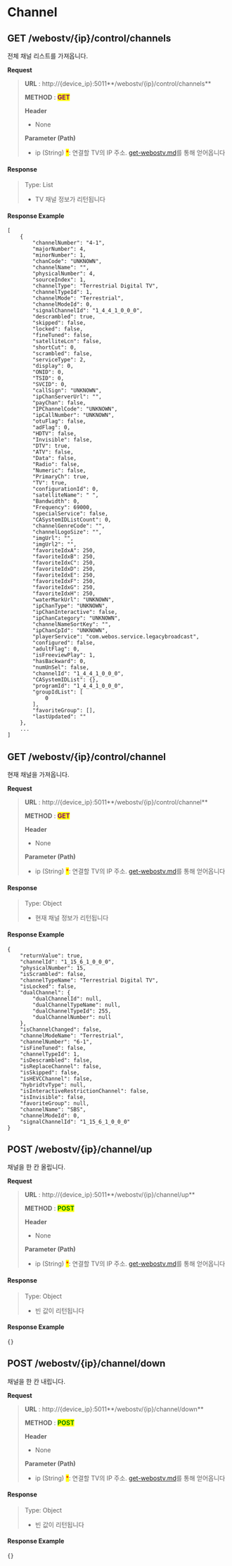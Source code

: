 # Channel

## GET /webostv/{ip}/control/channels

전체 채널 리스트를 가져옵니다.

**Request**

> **URL** : http://{device\_ip}:5011**/webostv/{ip}/control/channels**
>
> **METHOD** : <mark style="color:purple;">**GET**</mark>
>
> **Header**&#x20;
>
> * None
>
> **Parameter (Path)**
>
> * ip (String) <mark style="color:red;">\*</mark>: 연결할 TV의 IP 주소. [get-webostv.md](../get-webostv.md "mention")를 통해 얻어옵니다

#### Response

> Type: List
>
> * TV 채널 정보가 리턴됩니다

#### Response Example

```
[
    {
        "channelNumber": "4-1",
        "majorNumber": 4,
        "minorNumber": 1,
        "chanCode": "UNKNOWN",
        "channelName": "",
        "physicalNumber": 4,
        "sourceIndex": 1,
        "channelType": "Terrestrial Digital TV",
        "channelTypeId": 1,
        "channelMode": "Terrestrial",
        "channelModeId": 0,
        "signalChannelId": "1_4_4_1_0_0_0",
        "descrambled": true,
        "skipped": false,
        "locked": false,
        "fineTuned": false,
        "satelliteLcn": false,
        "shortCut": 0,
        "scrambled": false,
        "serviceType": 2,
        "display": 0,
        "ONID": 0,
        "TSID": 0,
        "SVCID": 0,
        "callSign": "UNKNOWN",
        "ipChanServerUrl": "",
        "payChan": false,
        "IPChannelCode": "UNKNOWN",
        "ipCallNumber": "UNKNOWN",
        "otuFlag": false,
        "adFlag": 0,
        "HDTV": false,
        "Invisible": false,
        "DTV": true,
        "ATV": false,
        "Data": false,
        "Radio": false,
        "Numeric": false,
        "PrimaryCh": true,
        "TV": true,
        "configurationId": 0,
        "satelliteName": " ",
        "Bandwidth": 0,
        "Frequency": 69000,
        "specialService": false,
        "CASystemIDListCount": 0,
        "channelGenreCode": "",
        "channelLogoSize": "",
        "imgUrl": "",
        "imgUrl2": "",
        "favoriteIdxA": 250,
        "favoriteIdxB": 250,
        "favoriteIdxC": 250,
        "favoriteIdxD": 250,
        "favoriteIdxE": 250,
        "favoriteIdxF": 250,
        "favoriteIdxG": 250,
        "favoriteIdxH": 250,
        "waterMarkUrl": "UNKNOWN",
        "ipChanType": "UNKNOWN",
        "ipChanInteractive": false,
        "ipChanCategory": "UNKNOWN",
        "channelNameSortKey": "",
        "ipChanCpId": "UNKNOWN",
        "playerService": "com.webos.service.legacybroadcast",
        "configured": false,
        "adultFlag": 0,
        "isFreeviewPlay": 1,
        "hasBackward": 0,
        "numUnSel": false,
        "channelId": "1_4_4_1_0_0_0",
        "CASystemIDList": {},
        "programId": "1_4_4_1_0_0_0",
        "groupIdList": [
            0
        ],
        "favoriteGroup": [],
        "lastUpdated": ""
    },
    ...
]
```

## GET /webostv/{ip}/control/channel

현재 채널을 가져옵니다.&#x20;

**Request**

> **URL** : http://{device\_ip}:5011**/webostv/{ip}/control/channel**
>
> **METHOD** : <mark style="color:purple;">**GET**</mark>
>
> **Header**&#x20;
>
> * None
>
> **Parameter (Path)**
>
> * ip (String) <mark style="color:red;">\*</mark>: 연결할 TV의 IP 주소. [get-webostv.md](../get-webostv.md "mention")를 통해 얻어옵니다

#### Response

> Type: Object
>
> * 현재 채널 정보가 리턴됩니다

#### Response Example

```
{
    "returnValue": true,
    "channelId": "1_15_6_1_0_0_0",
    "physicalNumber": 15,
    "isScrambled": false,
    "channelTypeName": "Terrestrial Digital TV",
    "isLocked": false,
    "dualChannel": {
        "dualChannelId": null,
        "dualChannelTypeName": null,
        "dualChannelTypeId": 255,
        "dualChannelNumber": null
    },
    "isChannelChanged": false,
    "channelModeName": "Terrestrial",
    "channelNumber": "6-1",
    "isFineTuned": false,
    "channelTypeId": 1,
    "isDescrambled": false,
    "isReplaceChannel": false,
    "isSkipped": false,
    "isHEVCChannel": false,
    "hybridtvType": null,
    "isInteractiveRestrictionChannel": false,
    "isInvisible": false,
    "favoriteGroup": null,
    "channelName": "SBS",
    "channelModeId": 0,
    "signalChannelId": "1_15_6_1_0_0_0"
}
```

## POST /webostv/{ip}/channel/up

채널을 한 칸 올립니다.

**Request**

> **URL** : http://{device\_ip}:5011**/webostv/{ip}/channel/up**
>
> **METHOD** : <mark style="color:green;">**POST**</mark>
>
> **Header**&#x20;
>
> * None
>
> **Parameter (Path)**
>
> * ip (String) <mark style="color:red;">\*</mark>: 연결할 TV의 IP 주소. [get-webostv.md](../get-webostv.md "mention")를 통해 얻어옵니다

#### Response

> Type: Object
>
> * 빈 값이 리턴됩니다

#### Response Example

```
{}
```

## POST /webostv/{ip}/channel/down

채널을 한 칸 내립니다.

**Request**

> **URL** : http://{device\_ip}:5011**/webostv/{ip}/channel/down**
>
> **METHOD** : <mark style="color:green;">**POST**</mark>
>
> **Header**&#x20;
>
> * None
>
> **Parameter (Path)**
>
> * ip (String) <mark style="color:red;">\*</mark>: 연결할 TV의 IP 주소. [get-webostv.md](../get-webostv.md "mention")를 통해 얻어옵니다

#### Response

> Type: Object
>
> * 빈 값이 리턴됩니다

#### Response Example

```
{}
```
